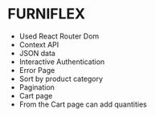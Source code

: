 # FURNIFLEX 


- Used React Router Dom
- Context API
- JSON data
- Interactive Authentication
- Error Page
- Sort by product category
- Pagination
- Cart page
- From the Cart page can add quantities 
